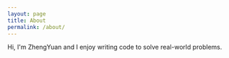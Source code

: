 ```yaml
---
layout: page
title: About
permalink: /about/
---
```


Hi, I'm ZhengYuan and I enjoy writing code to solve real-world problems.
